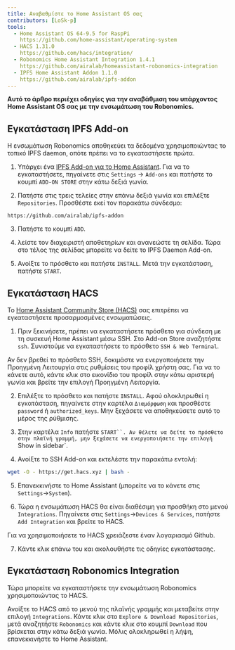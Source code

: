 ```yaml
---
title: Αναβαθμίστε το Home Assistant OS σας
contributors: [LoSk-p]
tools:   
  - Home Assistant OS 64-9.5 for RaspPi 
    https://github.com/home-assistant/operating-system
  - HACS 1.31.0
    https://github.com/hacs/integration/
  - Robonomics Home Assistant Integration 1.4.1
    https://github.com/airalab/homeassistant-robonomics-integration
  - IPFS Home Assistant Addon 1.1.0
    https://github.com/airalab/ipfs-addon
---
```


**Αυτό το άρθρο περιέχει οδηγίες για την αναβάθμιση του υπάρχοντος Home Assistant OS σας με την ενσωμάτωση του Robonomics.**

<robo-wiki-picture src="home-assistant/homeassistant_os.png" />

## Εγκατάσταση IPFS Add-on


Η ενσωμάτωση Robonomics αποθηκεύει τα δεδομένα χρησιμοποιώντας το τοπικό IPFS daemon, οπότε πρέπει να το εγκαταστήσετε πρώτα. 

<robo-wiki-video autoplay loop controls :videos="[{src: 'https://cloudflare-ipfs.com/ipfs/QmdAmUHW9bpTU6sUwBYu4ai4DVJ6nZ5xerjM9exvooGKGq', type:'mp4'}]" />

1. Υπάρχει ένα [IPFS Add-on για το Home Assistant](https://github.com/airalab/ipfs-addon). Για να το εγκαταστήσετε, πηγαίνετε στις `Settings` -> `Add-ons` και πατήστε το κουμπί `ADD-ON STORE` στην κάτω δεξιά γωνία.

2. Πατήστε στις τρεις τελείες στην επάνω δεξιά γωνία και επιλέξτε `Repositories`. Προσθέστε εκεί τον παρακάτω σύνδεσμο:

<code-helper copy>

```
https://github.com/airalab/ipfs-addon
```

</code-helper>

3. Πατήστε το κουμπί `ADD`.

4. λείστε τον διαχειριστή αποθετηρίων και ανανεώστε τη σελίδα. Τώρα στο τέλος της σελίδας μπορείτε να δείτε το IPFS Daemon Add-on.

5. Ανοίξτε το πρόσθετο και πατήστε `INSTALL`. Μετά την εγκατάσταση, πατήστε `START`.

## Εγκατάσταση HACS

Το [Home Assistant Community Store (HACS)](https://hacs.xyz/) σας επιτρέπει να εγκαταστήσετε προσαρμοσμένες ενσωματώσεις.

<robo-wiki-video autoplay loop controls :videos="[{src: 'https://cloudflare-ipfs.com/ipfs/QmYJFpxrww9PRvcAUhdgKufeDbyUFoBZTREZHPgV452kzs', type:'mp4'}]" />

1. Πριν ξεκινήσετε, πρέπει να εγκαταστήσετε πρόσθετο για σύνδεση με τη συσκευή Home Assistant μέσω SSH. Στο Add-on Store αναζητήστε `ssh`. Συνιστούμε να εγκαταστήσετε το πρόσθετο `SSH & Web Terminal`.

<robo-wiki-note type="warning" title="Warning">

  Αν δεν βρεθεί το πρόσθετο SSH, δοκιμάστε να ενεργοποιήσετε την Προηγμένη Λειτουργία στις ρυθμίσεις του προφίλ χρήστη σας. Για να το κάνετε αυτό, κάντε κλικ στο εικονίδιο του προφίλ στην κάτω αριστερή γωνία και βρείτε την επιλογή Προηγμένη Λειτοργία.

</robo-wiki-note>

2. Επιλέξτε το πρόσθετο και πατήστε `INSTALL`. Αφού ολοκληρωθεί η εγκατάσταση, πηγαίνετε στην καρτέλα `Διαμόρφωση` και προσθέστε `password` ή `authorized_keys`. Μην ξεχάσετε να αποθηκεύσετε αυτό το μέρος της ρύθμισης.

3. Στην καρτέλα `Info` πατήστε `START``. Αν θέλετε να δείτε το πρόσθετο στην πλαϊνή γραμμή, μην ξεχάσετε να ενεργοποιήσετε την επιλογή `Show in sidebar`.

<robo-wiki-video autoplay loop controls :videos="[{src: 'https://cloudflare-ipfs.com/ipfs/QmcijfJ45fmW9omB67xWyPKvHhZuwLMTTQ7DBqnyxHUXR1', type:'mp4'}]" />

4. Ανοίξτε το SSH Add-on και εκτελέστε την παρακάτω εντολή:

<code-helper copy additionalLine="Home Assistant Command Line">

```bash
wget -O - https://get.hacs.xyz | bash -
```

</code-helper>

5. Επανεκκινήστε το Home Assistant (μπορείτε να το κάνετε στις `Settings`->`System`). 

6. Τώρα η ενσωμάτωση HACS θα είναι διαθέσιμη για προσθήκη στο μενού `Integrations`. Πηγαίνετε στις `Settings`->`Devices & Services`, πατήστε `Add Integration` και βρείτε το HACS.

<robo-wiki-note type="warning" title="Warning">

  Για να χρησιμοποιήσετε το HACS χρειάζεστε έναν λογαριασμό Github.

</robo-wiki-note>

7. Κάντε κλικ επάνω του και ακολουθήστε τις οδηγίες εγκατάστασης. 

## Εγκατάσταση Robonomics Integration

Τώρα μπορείτε να εγκαταστήσετε την ενσωμάτωση Robonomics χρησιμοποιώντας το HACS.

<robo-wiki-video autoplay loop controls :videos="[{src: 'https://cloudflare-ipfs.com/ipfs/QmUodGanHyTE8hCJdcCHzvdnmuyVVGvnfTuYvYTPVKhh5d', type:'mp4'}]" />

Ανοίξτε το HACS από το μενού της πλαϊνής γραμμής και μεταβείτε στην επιλογή `Integrations`. Κάντε κλικ στο `Εxplore & Download Repositories`, μετά αναζητήστε `Robonomics` και κάντε κλικ στο κουμπί `Download` που βρίσκεται στην κάτω δεξιά γωνία. Μόλις ολοκληρωθεί η λήψη, επανεκκινήστε το Home Assistant.